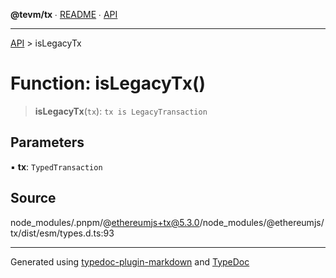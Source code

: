 **@tevm/tx** ∙ [README](../README.md) ∙ [API](../API.md)

***

[API](../API.md) > isLegacyTx

# Function: isLegacyTx()

> **isLegacyTx**(`tx`): `tx is LegacyTransaction`

## Parameters

▪ **tx**: `TypedTransaction`

## Source

node\_modules/.pnpm/@ethereumjs+tx@5.3.0/node\_modules/@ethereumjs/tx/dist/esm/types.d.ts:93

***
Generated using [typedoc-plugin-markdown](https://www.npmjs.com/package/typedoc-plugin-markdown) and [TypeDoc](https://typedoc.org/)
